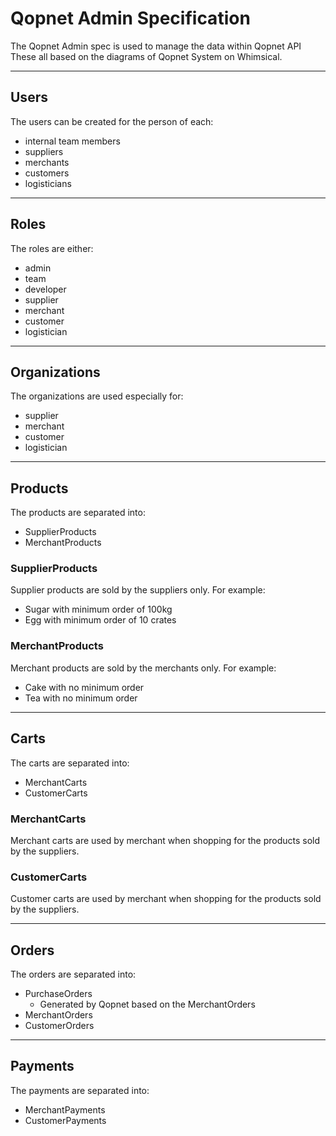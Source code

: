 # Qopnet Admin Specification

The Qopnet Admin spec is used to manage the data within Qopnet API
These all based on the diagrams of Qopnet System on Whimsical.

---

## Users

The users can be created for the person of each:

- internal team members
- suppliers
- merchants
- customers
- logisticians

---

## Roles

The roles are either:

- admin
- team
- developer
- supplier
- merchant
- customer
- logistician

---

## Organizations

The organizations are used especially for:

- supplier
- merchant
- customer
- logistician

---

## Products

The products are separated into:

- SupplierProducts
- MerchantProducts

### SupplierProducts

Supplier products are sold by the suppliers only. For example:

- Sugar with minimum order of 100kg
- Egg with minimum order of 10 crates

### MerchantProducts

Merchant products are sold by the merchants only. For example:

- Cake with no minimum order
- Tea with no minimum order

---

## Carts

The carts are separated into:

- MerchantCarts
- CustomerCarts

### MerchantCarts

Merchant carts are used by merchant when shopping for the products sold by the suppliers.

### CustomerCarts

Customer carts are used by merchant when shopping for the products sold by the suppliers.

---

## Orders

The orders are separated into:

- PurchaseOrders
  - Generated by Qopnet based on the MerchantOrders
- MerchantOrders
- CustomerOrders

---

## Payments

The payments are separated into:

- MerchantPayments
- CustomerPayments
